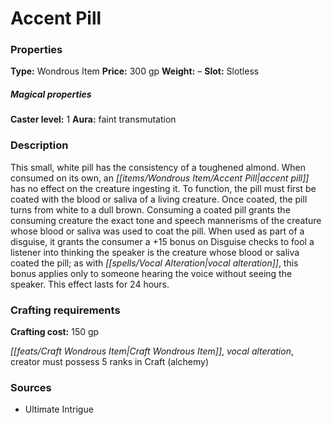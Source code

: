 ﻿---
Title: "Accent Pill"
Type: "Wondrous Item"
Price: "300 gp"
Weight: "–"
Slot: "Slotless"
Caster level: "1"
Aura: "faint transmutation"
Description: |
  "This small, white pill has the consistency of a toughened almond. When consumed on its own, an _accent pill_ has no effect on the creature ingesting it. To function, the pill must first be coated with the blood or saliva of a living creature. Once coated, the pill turns from white to a dull brown. Consuming a coated pill grants the consuming creature the exact tone and speech mannerisms of the creature whose blood or saliva was used to coat the pill. When used as part of a disguise, it grants the consumer a +15 bonus on Disguise checks to fool a listener into thinking the speaker is the creature whose blood or saliva coated the pill; as with _vocal alteration_, this bonus applies only to someone hearing the voice without seeing the speaker. This effect lasts for 24 hours."
Crafting cost: "150 gp"
Sources: "['Ultimate Intrigue']"
---

# Accent Pill

### Properties

**Type:** Wondrous Item **Price:** 300 gp **Weight:** – **Slot:** Slotless

##### Magical properties

**Caster level:** 1 **Aura:** faint transmutation

### Description

This small, white pill has the consistency of a toughened almond. When consumed on its own, an _[[items/Wondrous Item/Accent Pill|accent pill]]_ has no effect on the creature ingesting it. To function, the pill must first be coated with the blood or saliva of a living creature. Once coated, the pill turns from white to a dull brown. Consuming a coated pill grants the consuming creature the exact tone and speech mannerisms of the creature whose blood or saliva was used to coat the pill. When used as part of a disguise, it grants the consumer a +15 bonus on Disguise checks to fool a listener into thinking the speaker is the creature whose blood or saliva coated the pill; as with _[[spells/Vocal Alteration|vocal alteration]]_, this bonus applies only to someone hearing the voice without seeing the speaker. This effect lasts for 24 hours.

### Crafting requirements

**Crafting cost:** 150 gp

_[[feats/Craft Wondrous Item|Craft Wondrous Item]]_, _vocal alteration_, creator must possess 5 ranks in Craft (alchemy)

### Sources

* Ultimate Intrigue